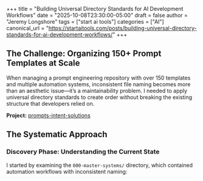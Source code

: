 +++
title = "Building Universal Directory Standards for AI Development Workflows"
date = "2025-10-08T23:30:00-05:00"
draft = false
author = "Jeremy Longshore"
tags = ["start ai tools"]
categories = ["AI"]
canonical_url = "https://startaitools.com/posts/building-universal-directory-standards-for-ai-development-workflows/"
+++

<h2 id="the-challenge-organizing-150-prompt-templates-at-scale">The Challenge: Organizing 150+ Prompt Templates at Scale</h2>
<p>When managing a prompt engineering repository with over 150 templates and multiple automation systems, inconsistent file naming becomes more than an aesthetic issue—it’s a maintainability problem. I needed to apply universal directory standards to create order without breaking the existing structure that developers relied on.</p>
<p><strong>Project:</strong> <a href="https://github.com/jeremylongshore/prompts-intent-solutions">prompts-intent-solutions</a></p>
<h2 id="the-systematic-approach">The Systematic Approach</h2>
<h3 id="discovery-phase-understanding-the-current-state">Discovery Phase: Understanding the Current State</h3>
<p>I started by examining the <code>000-master-systems/</code> directory, which contained automation workflows with inconsistent naming:</p>
